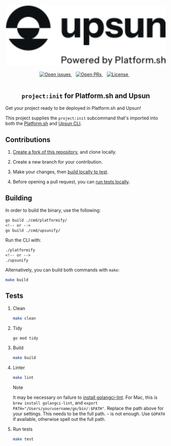 <p align="center">
<a href="https://www.upsun.com/">
<img src="internal/utils/logo.svg" width="500px">
</a>
</p>

<p align="center">
<a href="https://github.com/platformsh/platformify/issues">
<img src="https://img.shields.io/github/issues/platformsh/platformify.svg?style=for-the-badge&labelColor=f4f2f3&color=6046FF&label=Issues" alt="Open issues" />
</a>&nbsp&nbsp
<a href="https://github.com/platformsh/platformify/pulls">
<img src="https://img.shields.io/github/issues-pr/platformsh/platformify.svg?style=for-the-badge&labelColor=f4f2f3&color=6046FF&label=Pull%20requests" alt="Open PRs" />
</a>&nbsp&nbsp
<a href="https://github.com/platformsh/platformify/blob/main/LICENSE">
<img src="https://img.shields.io/static/v1?label=License&message=MIT&style=for-the-badge&labelColor=f4f2f3&color=6046FF" alt="License" />
</a>&nbsp&nbsp
<br /><br />

<h2 align="center"><code>project:init</code> for Platform.sh and Upsun</h2>

Get your project ready to be deployed in Platform.sh and Upsun!

This project supplies the `project:init` subcommand that's imported into both the [Platform.sh](https://docs.platform.sh/administration/cli.html) and [Upsun CLI](https://docs.upsun.com/administration/cli.html).

## Contributions

1. [Create a fork of this repository](https://github.com/platformsh/platformify/fork), and clone locally.
1. Create a new branch for your contribution.

1. Make your changes, then [build locally to test](#building).
1. Before opening a pull request, you can [run tests locally](#tests).


## Building

In order to build the binary, use the following:

```console
go build ./cmd/platformify/
<!-- or -->
go build ./cmd/upsunify/
```

Run the CLI with:

```console
./platformify
<!-- or -->
./upsunify
```

Alternatively, you can build both commands with `make`:

```bash
make build
```

## Tests

1. Clean

    ```bash
    make clean
    ```

1. Tidy    

    ```bash
    go mod tidy
    ```

1. Build

    ```bash
    make build
    ```

1. Linter

    ```bash
    make lint
    ```

    > [!NOTE]
    > It may be necessary on failure to [install golangci-lint](https://golangci-lint.run/usage/install/#local-installation). 
    > For Mac, this is `brew install golangci-lint`, and `export PATH="/Users/yourusername/go/bin/:$PATH"`.
    > Replace the path above for your settings.
    > This needs to be the full path. `~` is not enough. Use `GOPATH` if available, otherwise spell out the full path.

1. Run tests

    ```bash
    make test
    ```
